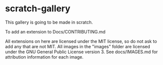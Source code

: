 # scratch-gallery
This gallery is going to be made in scratch.

To add an extension to Docs/CONTRIBUTING.md

All extensions on here are licensed under the MIT license, so do not ask to add any that are not MIT.
All images in the "images" folder are licensed under the GNU General Public License version 3. See docs/IMAGES.md for attribution information for each image.
